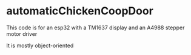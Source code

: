 # automaticChickenCoopDoor
This code is for an esp32 with a TM1637 display and an A4988 stepper motor driver

It is mostly object-oriented

